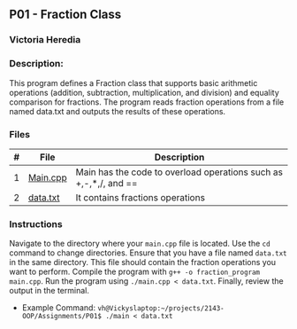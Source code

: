 ## P01 - Fraction Class
### Victoria Heredia
### Description:
This program defines a Fraction class that supports basic arithmetic operations (addition, subtraction, multiplication, and division) and equality comparison for fractions. The program reads fraction operations from a file named data.txt and outputs the results of these operations.



### Files

|   #   | File             | Description                                        |
| :---: | ---------------- | -------------------------------------------------- |
|   1   | [Main.cpp](./main.cpp)         | Main has the code to overload operations such as +,-,*,/, and ==      |
|   2   | [data.txt](./data.txt)| It contains fractions operations       |

### Instructions
Navigate to the directory where your `main.cpp` file is located. Use the `cd` command to change directories. Ensure that you have a file named `data.txt` in the same directory. This file should contain the fraction operations you want to perform. Compile the program with `g++ -o fraction_program main.cpp`. Run the program using `./main.cpp < data.txt`. Finally, review the output in the terminal.

- Example Command:
    `vh@Vickyslaptop:~/projects/2143-OOP/Assignments/P01$ ./main < data.txt`
